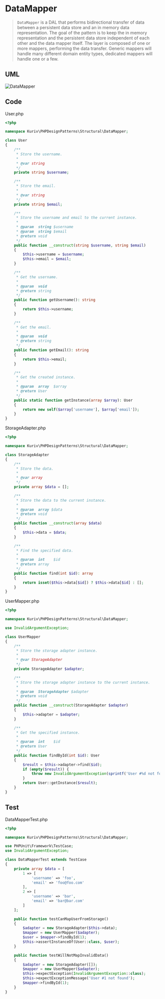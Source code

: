 # DataMapper

> `DataMapper` is a DAL that performs bidirectional transfer of data between a persistent data store and an in memory data representation. The goal of the pattern is to keep the in memory representation and the persistent data store independent of each other and the data mapper itself. The layer is composed of one or more mappers, performing the data transfer. Generic mappers will handle many different domain entity types, dedicated mappers will handle one or a few.

## UML

![DataMapper](DataMapper.png)

## Code

User.php

```php
<?php

namespace Kuriv\PHPDesignPatterns\Structural\DataMapper;

class User
{
    /**
     * Store the username.
     *
     * @var string
     */
    private string $username;

    /**
     * Store the email.
     *
     * @var string
     */
    private string $email;

    /**
     * Store the username and email to the current instance.
     *
     * @param  string $username
     * @param  string $email
     * @return void
     */
    public function __construct(string $username, string $email)
    {
        $this->username = $username;
        $this->email = $email;
    }

    /**
     * Get the username.
     *
     * @param  void
     * @return string
     */
    public function getUsername(): string
    {
        return $this->username;
    }

    /**
     * Get the email.
     *
     * @param  void
     * @return string
     */
    public function getEmail(): string
    {
        return $this->email;
    }

    /**
     * Get the created instance.
     *
     * @param  array  $array
     * @return User
     */
    public static function getInstance(array $array): User
    {
        return new self($array['username'], $array['email']);
    }
}

```

StorageAdapter.php

```php
<?php

namespace Kuriv\PHPDesignPatterns\Structural\DataMapper;

class StorageAdapter
{
    /**
     * Store the data.
     *
     * @var array
     */
    private array $data = [];

    /**
     * Store the data to the current instance.
     *
     * @param  array $data
     * @return void
     */
    public function __construct(array $data)
    {
        $this->data = $data;
    }

    /**
     * Find the specified data.
     *
     * @param  int    $id
     * @return array
     */
    public function find(int $id): array
    {
        return isset($this->data[$id]) ? $this->data[$id] : [];
    }
}

```

UserMapper.php

```php
<?php

namespace Kuriv\PHPDesignPatterns\Structural\DataMapper;

use InvalidArgumentException;

class UserMapper
{
    /**
     * Store the storage adapter instance.
     *
     * @var StorageAdapter
     */
    private StorageAdapter $adapter;

    /**
     * Store the storage adapter instance to the current instance.
     *
     * @param  StorageAdapter $adapter
     * @return void
     */
    public function __construct(StorageAdapter $adapter)
    {
        $this->adapter = $adapter;
    }

    /**
     * Get the specified instance.
     *
     * @param  int    $id
     * @return User
     */
    public function findById(int $id): User
    {
        $result = $this->adapter->find($id);
        if (empty($result)) {
            throw new InvalidArgumentException(sprintf('User #%d not found', $id));
        }
        return User::getInstance($result);
    }
}

```

## Test

DataMapperTest.php

```php
<?php

namespace Kuriv\PHPDesignPatterns\Structural\DataMapper;

use PHPUnit\Framework\TestCase;
use InvalidArgumentException;

class DataMapperTest extends TestCase
{
    private array $data = [
        1 => [
            'username' => 'foo',
            'email' => 'foo@foo.com'
        ],
        2 => [
            'username' => 'bar',
            'email' => 'bar@bar.com'
        ]
    ];

    public function testCanMapUserFromStorage()
    {
        $adapter = new StorageAdapter($this->data);
        $mapper = new UserMapper($adapter);
        $user = $mapper->findById(1);
        $this->assertInstanceOf(User::class, $user);
    }

    public function testWillNotMapInvalidData()
    {
        $adapter = new StorageAdapter([]);
        $mapper = new UserMapper($adapter);
        $this->expectException(InvalidArgumentException::class);
        $this->expectExceptionMessage('User #1 not found');
        $mapper->findById(1);
    }
}

```

